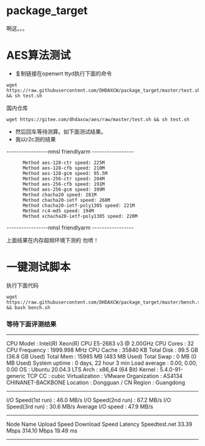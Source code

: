 # package_target
啊这。。。
# AES算法测试
- 复制链接在openwrt ttyd执行下面的命令
``` 
wget https://raw.githubusercontent.com/DHDAXCW/package_target/master/test.sh && sh test.sh
```
国内仓库 
```
wget https://gitee.com/dhdaxcw/aes/raw/master/test.sh && sh test.sh
```
- 然后回车等待测算。如下面测试结果。
- 我以r2c测的结果

-----------------nmsl friendlyarm -----------------
          
          Method aes-128-ctr speed: 225M          
          Method aes-128-cfb speed: 210M         
          Method aes-128-gcm speed: 95.5M          
          Method aes-256-ctr speed: 204M          
          Method aes-256-cfb speed: 191M        
          Method aes-256-gcm speed: 399M         
          Method chacha20 speed: 281M         
          Method chacha20-ietf speed: 268M          
          Method chacha20-ietf-poly1305 speed: 221M          
          Method rc4-md5 speed: 194M          
          Method xchacha20-ietf-poly1305 speed: 220M
-----------------nmsl friendlyarm -----------------

上面结果在内存超频环境下测的 勿喷！

# 一键测试脚本
执行下面代码
```
wget https://raw.githubusercontent.com/DHDAXCW/package_target/master/bench.sh && bash bench.sh
```
### 等待下面评测结果

----------------------------------------------------------------------

 CPU Model             : Intel(R) Xeon(R) CPU E5-2683 v3 @ 2.00GHz
 CPU Cores             : 32
 CPU Frequency         : 1999.998 MHz
 CPU Cache             : 35840 KB
 Total Disk            : 99.5 GB (36.8 GB Used)
 Total Mem             : 15985 MB (483 MB Used)
 Total Swap            : 0 MB (0 MB Used)
 System uptime         : 0 days, 22 hour 3 min
 Load average          : 0.00, 0.00, 0.00
 OS                    : Ubuntu 20.04.3 LTS
 Arch                  : x86_64 (64 Bit)
 Kernel                : 5.4.0-91-generic
 TCP CC                : cubic
 Virtualization        : VMware
 Organization          : AS4134 CHINANET-BACKBONE
 Location              : Dongguan / CN
 Region                : Guangdong
 
----------------------------------------------------------------------

 I/O Speed(1st run)    : 46.0 MB/s
 I/O Speed(2nd run)    : 67.2 MB/s
 I/O Speed(3rd run)    : 30.6 MB/s
 Average I/O speed     : 47.9 MB/s
 
----------------------------------------------------------------------
 Node Name        Upload Speed      Download Speed      Latency
 Speedtest.net    33.39 Mbps        314.10 Mbps         19.49 ms
 
----------------------------------------------------------------------

